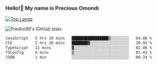 ### Hello!👋 My name is Precious Omondi 

[![Top Langs](https://github-readme-stats.vercel.app/api/top-langs/?username=Presho99&langs_count=8&theme=dark)](https://github.com/Presho99/github-readme-stats)

![Presho99's GitHub stats](https://github-readme-stats.vercel.app/api?username=Presho99&show_icons=true&theme=dark)

<!--START_SECTION:waka-->

```txt
JavaScript   5 hrs 10 mins   ████████████████▒░░░░░░░░   64.80 %
CSS          2 hrs 28 mins   ███████▓░░░░░░░░░░░░░░░░░   30.92 %
TypeScript   11 mins         ▓░░░░░░░░░░░░░░░░░░░░░░░░   02.46 %
TSConfig     6 mins          ▒░░░░░░░░░░░░░░░░░░░░░░░░   01.41 %
JSON         1 min           ░░░░░░░░░░░░░░░░░░░░░░░░░   00.34 %
```

<!--END_SECTION:waka-->

